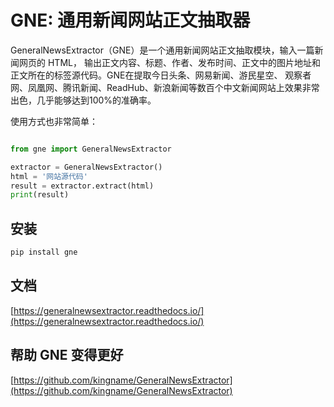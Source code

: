 # GNE: 通用新闻网站正文抽取器

GeneralNewsExtractor（GNE）是一个通用新闻网站正文抽取模块，输入一篇新闻网页的 HTML， 输出正文内容、标题、作者、发布时间、正文中的图片地址和正文所在的标签源代码。GNE在提取今日头条、网易新闻、游民星空、 观察者网、凤凰网、腾讯新闻、ReadHub、新浪新闻等数百个中文新闻网站上效果非常出色，几乎能够达到100%的准确率。

使用方式也非常简单：

```python

from gne import GeneralNewsExtractor

extractor = GeneralNewsExtractor()
html = '网站源代码'
result = extractor.extract(html)
print(result)
```

## 安装

```bash
pip install gne
```

## 文档

[https://generalnewsextractor.readthedocs.io/](https://generalnewsextractor.readthedocs.io/)

## 帮助 GNE 变得更好

[https://github.com/kingname/GeneralNewsExtractor](https://github.com/kingname/GeneralNewsExtractor)